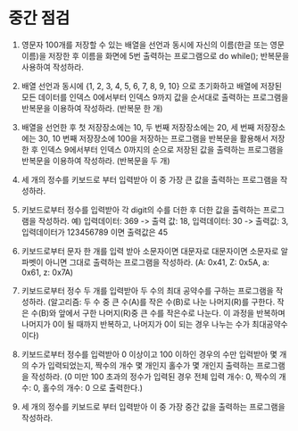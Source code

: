 #  중간 점검

1. 영문자 100개를 저장할 수 있는 배열을 선언과 동시에 자신의 이름(한글 또는 영문 이름)을 저장한 후 이름을 화면에 5번 출력하는 프로그램으로 do while(); 반복문을 사용하여 작성하라.

2. 배열 선언과 동시에 {1, 2, 3, 4, 5, 6, 7, 8, 9, 10} 으로 초기화하고 배열에 저장된 모든 데이터를 인덱스 0에서부터 인덱스 9까지 값을 순서대로 출력하는 프로그램을 반복문을 이용하여 작성하라. (반복문 한 개)

3. 배열을 선언한 후 첫 저장장소에는 10, 두 번째 저장장소에는 20, 세 번째 저장장소에는 30, 10 번째 저장장소에 100을 저장하는 프로그램을 반복문을 활용해서 저장한 후 인덱스 9에서부터 인덱스 0까지의 순으로 저장된 값을 출력하는 프로그램을 반복문을 이용하여 작성하라. (반복문을 두 개) 

4. 세 개의 정수를 키보드로 부터 입력받아 이 중 가장 큰 값을 출력하는 프로그램을 작성하라.

5. 키보드로부터 정수를 입력받아 각 digit의 수를 더한 후 더한 값을 출력하는 프로그램을 작성하라. 
예) 입력데이터: 369 -> 출력 값: 18, 입력데이터: 30 -> 출력값: 3, 입력데이터가 123456789 이면 출력값은 45

6. 키보드로부터 문자 한 개를 입력 받아 소문자이면 대문자로 대문자이면 소문자로 알파벳이 아니면 그대로 출력하는 프로그램을 작성하라. (A: 0x41, Z: 0x5A, a: 0x61, z: 0x7A)

7. 키보드로부터 정수 두 개를 입력받아 두 수의 최대 공약수를 구하는 프로그램을 작성하라. 
(알고리즘: 두 수 중 큰 수(A)를 작은 수(B)로 나눈 나머지(R)를 구한다. 작은 수(B)와 앞에서 구한 나머지(R)중 큰 수를 작은수로 나눈다. 이 과정을 반복하며 나머지가 0이 될 때까지 반복하고, 나머지가 0이 되는 경우 나누는 수가 최대공약수이다)

8. 키보드로부터 정수를 입력받아 0 이상이고 100 이하인 경우의 수만 입력받아 몇 개의 수가 입력되었는지, 짝수의 개수 몇 개인지 홀수가 몇 개인지 출력하는 프로그램을 작성하라. (0 미만 100 초과의 정수가 입력된 경우 전체 입력 개수: 0, 짝수의 개수: 0, 홀수의 개수: 0 으로 출력한다.)

9. 세 개의 정수를 키보드로 부터 입력받아 이 중 가장 중간 값을 출력하는 프로그램을 작성하라.

